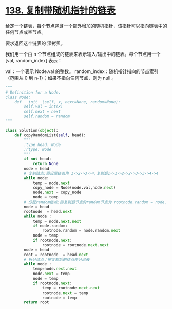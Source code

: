 # [138. 复制带随机指针的链表](https://leetcode-cn.com/problems/copy-list-with-random-pointer/)

给定一个链表，每个节点包含一个额外增加的随机指针，该指针可以指向链表中的任何节点或空节点。

要求返回这个链表的 深拷贝。 

我们用一个由 n 个节点组成的链表来表示输入/输出中的链表。每个节点用一个 [val, random_index] 表示：

val：一个表示 Node.val 的整数。
random_index：随机指针指向的节点索引（范围从 0 到 n-1）；如果不指向任何节点，则为  null 。



```python
"""
# Definition for a Node.
class Node:
    def __init__(self, x, next=None, random=None):
        self.val = int(x)
        self.next = next
        self.random = random
"""

class Solution(object):
    def copyRandomList(self, head):
        """
        :type head: Node
        :rtype: Node
        """
        if not head:
            return None
        node = head
        # 复制结点:假设原链表为 1->2->3->4,复制后1->1->2->2->3->3->4->4
        while node:
            temp = node.next
            copy_node = Node(node.val,node.next)
            node.next = copy_node
            node = temp
        # 分配random结点:则复制后节点的random节点为 rootnode.random = node.random.next
        node = head
        rootnode  = head.next
        while node :
            temp = node.next.next
            if node.random:
                rootnode.random = node.random.next
            node = temp
            if rootnode.next:
                rootnode = rootnode.next.next
        node = head
        root = rootnode  = head.next
        # 拆分结点：把复制后的结点差分出去
        while node :
            temp=node.next.next
            node.next = temp
            node = temp
            if rootnode.next:
                temp = rootnode.next.next
                rootnode.next = temp
                rootnode = temp
        return root
```



